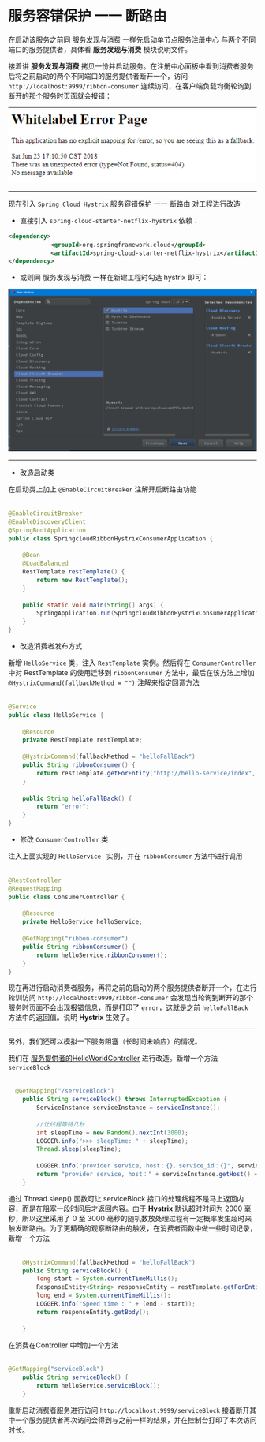 # 服务容错保护 一一 断路由

在启动该服务之前同 [服务发现与消费](../springcloud-ribbon-consumer) 一样先启动单节点服务注册中心
与两个不同端口的服务提供者，具体看 **服务发现与消费** 模块说明文件。

接着讲 **服务发现与消费**  拷贝一份并启动服务。在注册中心面板中看到消费者服务后将之前启动的两个不同端口的服务提供者断开一个，访问 `http://localhost:9999/ribbon-consumer` 连续访问，在客户端负载均衡轮询到断开的那个服务时页面就会报错：

![error](images/error.png)

---

现在引入 `Spring Cloud Hystrix` 服务容错保护 一一 断路由 对工程进行改造

- 直接引入 `spring-cloud-starter-netflix-hystrix` 依赖：

```xml
<dependency>
			<groupId>org.springframework.cloud</groupId>
			<artifactId>spring-cloud-starter-netflix-hystrix</artifactId>
</dependency>
```

- 或则同 服务发现与消费 一样在新建工程时勾选 hystrix 即可：

![springcloud-hystrix](images/springcloud-hystrix.png)

----

- 改造启动类

在启动类上加上 `@EnableCircuitBreaker` 注解开启断路由功能

```java

@EnableCircuitBreaker
@EnableDiscoveryClient
@SpringBootApplication
public class SpringcloudRibbonHystrixConsumerApplication {

	@Bean
	@LoadBalanced
	RestTemplate restTemplate() {
		return new RestTemplate();
	}

	public static void main(String[] args) {
		SpringApplication.run(SpringcloudRibbonHystrixConsumerApplication.class, args);
	}
}

```

- 改造消费者发布方式

新增 `HelloService` 类，注入 `RestTemplate` 实例。然后将在 `ConsumerController` 中对 RestTemplate 的使用迁移到 `ribbonConsumer` 方法中，最后在该方法上增加 `@HystrixCommand(fallbackMethod = "")` 注解来指定回调方法

```java

@Service
public class HelloService {

	@Resource
	private RestTemplate restTemplate;

	@HystrixCommand(fallbackMethod = "helloFallBack")
	public String ribbonConsumer() {
		return restTemplate.getForEntity("http://hello-service/index", String.class).getBody();
	}

	public String helloFallBack() {
		return "error";
	}
}

```

- 修改 `ConsumerController` 类

注入上面实现的 `HelloService ` 实例，并在 `ribbonConsumer` 方法中进行调用

```java

@RestController
@RequestMapping
public class ConsumerController {

	@Resource
	private HelloService helloService;

	@GetMapping("ribbon-consumer")
	public String ribbonConsumer() {
		return helloService.ribbonConsumer();
	}
}

```

现在再进行启动消费者服务，再将之前的启动的两个服务提供者断开一个，在进行轮训访问 `http://localhost:9999/ribbon-consumer` 会发现当轮询到断开的那个服务时页面不会出现报错信息，而是打印了 `error`，这就是之前 `helloFallBack` 方法中的返回值。说明 **Hystrix** 生效了。

----

另外，我们还可以模拟一下服务阻塞（长时间未响应）的情况。

我们在 [服务提供者的HelloWorldController](../springcloud-eureka-service/src/main/java/com/mingrn/service/web) 进行改造。新增一个方法 `serviceBlock`

```java

  @GetMapping("/serviceBlock")
	public String serviceBlock() throws InterruptedException {
		ServiceInstance serviceInstance = serviceInstance();

		//让线程等待几秒
		int sleepTime = new Random().nextInt(3000);
		LOGGER.info(">>> sleepTime: " + sleepTime);
		Thread.sleep(sleepTime);

		LOGGER.info("provider service, host：{}，service_id：{}", serviceInstance.getHost(), serviceInstance.getServiceId());
		return "provider service, host：" + serviceInstance.getHost() + "，service_id：" + serviceInstance.getServiceId();
	}

```

通过 Thread.sleep() 函数可让 serviceBlock 接口的处理线程不是马上返回内容，而是在阻塞一段时间后才返回内容。由于 **Hystrix** 默认超时时间为 2000 毫秒，所以这里采用了 0 至 3000 毫秒的随机数放处理过程有一定概率发生超时来触发断路由。为了更精确的观察断路由的触发，在消费者函数中做一些时间记录，新增一个方法

```java

	@HystrixCommand(fallbackMethod = "helloFallBack")
	public String serviceBlock() {
		long start = System.currentTimeMillis();
		ResponseEntity<String> responseEntity = restTemplate.getForEntity("http://hello-service/serviceBlock", String.class);
		long end = System.currentTimeMillis();
		LOGGER.info("Speed time : " + (end - start));
		return responseEntity.getBody();

	}

```

在消费在Controller 中增加一个方法

```java

@GetMapping("serviceBlock")
	public String serviceBlock() {
		return helloService.serviceBlock();
	}

```

重新启动消费者服务进行访问 `http://localhost:9999/serviceBlock` 接着断开其中一个服务提供者再次访问会得到与之前一样的结果，并在控制台打印了本次访问时长。
